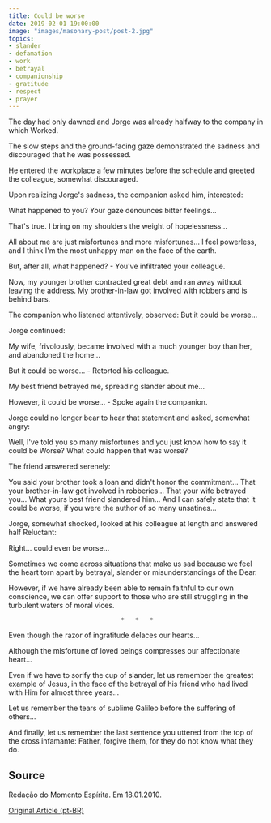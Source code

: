 ```yaml
---
title: Could be worse
date: 2019-02-01 19:00:00
image: "images/masonary-post/post-2.jpg"
topics: 
- slander
- defamation
- work
- betrayal
- companionship
- gratitude
- respect
- prayer
---
```


The day had only dawned and Jorge was already halfway to the company in which
Worked.

The slow steps and the ground-facing gaze demonstrated the sadness and
discouraged that he was possessed.

He entered the workplace a few minutes before the schedule and greeted the
colleague, somewhat discouraged.

Upon realizing Jorge's sadness, the companion asked him, interested:

What happened to you? Your gaze denounces bitter feelings...

That's true. I bring on my shoulders the weight of hopelessness...

All about me are just misfortunes and more misfortunes... I feel powerless, and
I think I'm the most unhappy man on the face of the earth.

But, after all, what happened? - You've infiltrated your colleague.

Now, my younger brother contracted great debt and ran away without leaving the address.
My brother-in-law got involved with robbers and is behind bars.

The companion who listened attentively, observed: But it could be worse...

Jorge continued:

My wife, frivolously, became involved with a much younger boy than her, and
abandoned the home...

But it could be worse... - Retorted his colleague.

My best friend betrayed me, spreading slander about me...

However, it could be worse... - Spoke again the companion.

Jorge could no longer bear to hear that statement and asked, somewhat angry:

Well, I've told you so many misfortunes and you just know how to say it could be
Worse? What could happen that was worse?

The friend answered serenely:

You said your brother took a loan and didn't honor the commitment...
That your brother-in-law got involved in robberies... That your wife betrayed you... What yours
best friend slandered him... And I can safely state that it could be
worse, if you were the author of so many unsatines...

Jorge, somewhat shocked, looked at his colleague at length and answered half
Reluctant:

Right... could even be worse...

Sometimes we come across situations that make us sad because we feel the
heart torn apart by betrayal, slander or misunderstandings of the
Dear.

However, if we have already been able to remain faithful to our own conscience,
we can offer support to those who are still struggling in the turbulent waters of
moral vices.

                                   *   *   *

Even though the razor of ingratitude delaces our hearts...

Although the misfortune of loved beings compresses our affectionate heart...

Even if we have to sorify the cup of slander, let us remember the greatest example of
Jesus, in the face of the betrayal of his friend who had lived with Him for almost three years...

Let us remember the tears of sublime Galileo before the suffering of others...

And finally, let us remember the last sentence you uttered from the top of the cross
infamante: Father, forgive them, for they do not know what they do. 


## Source
Redação do Momento Espírita.
Em 18.01.2010.


[Original Article (pt-BR)](http://momento.com.br/pt/ler_texto.php?id=456)
